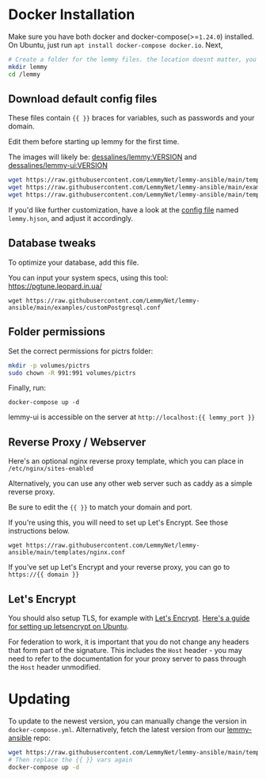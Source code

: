 # Docker Installation

Make sure you have both docker and docker-compose(>=`1.24.0`) installed. On Ubuntu, just run `apt install docker-compose docker.io`. Next,

```bash
# Create a folder for the lemmy files. the location doesnt matter, you can put this anywhere you want
mkdir lemmy
cd /lemmy
```

## Download default config files

These files contain `{{ }}` braces for variables, such as passwords and your domain.

Edit them before starting up lemmy for the first time.

The images will likely be: [dessalines/lemmy:VERSION](https://hub.docker.com/r/dessalines/lemmy) and [dessalines/lemmy-ui:VERSION](https://hub.docker.com/r/dessalines/lemmy-ui)

```bash
wget https://raw.githubusercontent.com/LemmyNet/lemmy-ansible/main/templates/docker-compose.yml
wget https://raw.githubusercontent.com/LemmyNet/lemmy-ansible/main/examples/config.hjson -O lemmy.hjson
wget https://raw.githubusercontent.com/LemmyNet/lemmy-ansible/main/templates/nginx_internal.conf
```

If you'd like further customization, have a look at the [config file](configuration.md) named `lemmy.hjson`, and adjust it accordingly.

## Database tweaks

To optimize your database, add this file.

You can input your system specs, using this tool: https://pgtune.leopard.in.ua/

`wget https://raw.githubusercontent.com/LemmyNet/lemmy-ansible/main/examples/customPostgresql.conf`

## Folder permissions

Set the correct permissions for pictrs folder:

```bash
mkdir -p volumes/pictrs
sudo chown -R 991:991 volumes/pictrs
```

Finally, run:

`docker-compose up -d`

lemmy-ui is accessible on the server at `http://localhost:{{ lemmy_port }}`

## Reverse Proxy / Webserver

Here's an optional nginx reverse proxy template, which you can place in `/etc/nginx/sites-enabled`

Alternatively, you can use any other web server such as caddy as a simple reverse proxy.

Be sure to edit the `{{ }}` to match your domain and port.

If you're using this, you will need to set up Let's Encrypt. See those instructions below.

`wget https://raw.githubusercontent.com/LemmyNet/lemmy-ansible/main/templates/nginx.conf`

If you've set up Let's Encrypt and your reverse proxy, you can go to `https://{{ domain }}`

## Let's Encrypt

You should also setup TLS, for example with [Let's Encrypt](https://letsencrypt.org/). [Here's a guide for setting up letsencrypt on Ubuntu](https://www.digitalocean.com/community/tutorials/how-to-secure-nginx-with-let-s-encrypt-on-ubuntu-20-04).

For federation to work, it is important that you do not change any headers that form part of the signature. This includes the `Host` header - you may need to refer to the documentation for your proxy server to pass through the `Host` header unmodified.

# Updating

To update to the newest version, you can manually change the version in `docker-compose.yml`. Alternatively, fetch the latest version from our [lemmy-ansible](https://github.com/LemmyNet/lemmy-ansible) repo:

```bash
wget https://raw.githubusercontent.com/LemmyNet/lemmy-ansible/main/templates/docker-compose.yml
# Then replace the {{ }} vars again
docker-compose up -d
```
